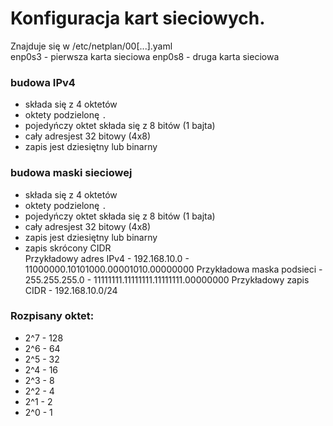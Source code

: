 # Konfiguracja kart sieciowych.
Znajduje się w /etc/netplan/00[...].yaml  
enp0s3 - pierwsza karta sieciowa
enp0s8 - druga karta sieciowa
### budowa IPv4
- składa się z 4 oktetów
- oktety podzielonę `.`
- pojedyńczy oktet składa się z 8 bitów (1 bajta)
- cały adresjest 32 bitowy (4x8)
- zapis jest dziesiętny lub binarny
### budowa maski sieciowej
- składa się z 4 oktetów
- oktety podzielonę `.`
- pojedyńczy oktet składa się z 8 bitów (1 bajta)
- cały adresjest 32 bitowy (4x8)
- zapis jest dziesiętny lub binarny
- zapis skrócony CIDR   
Przykładowy adres IPv4 - 192.168.10.0 - 11000000.10101000.00001010.00000000
Przykładowa maska podsieci - 255.255.255.0 - 11111111.11111111.11111111.00000000
Przykładowy zapis CIDR - 192.168.10.0/24
### Rozpisany oktet:
- 2^7 - 128
- 2^6 - 64
- 2^5 - 32
- 2^4 - 16
- 2^3 - 8
- 2^2 - 4
- 2^1 - 2
- 2^0 - 1
